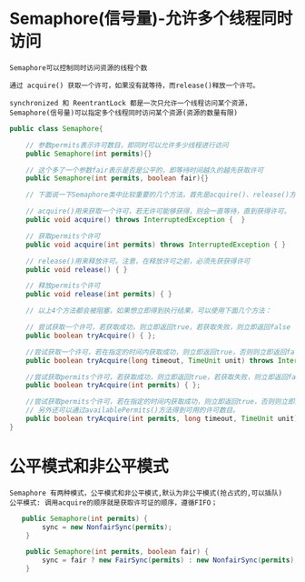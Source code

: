# Semaphore(信号量)-允许多个线程同时访问

    Semaphore可以控制同时访问资源的线程个数
    
    通过 acquire() 获取一个许可，如果没有就等待，而release()释放一个许可。

    synchronized 和 ReentrantLock 都是一次只允许一个线程访问某个资源，
    Semaphore(信号量)可以指定多个线程同时访问某个资源(资源的数量有限)

```java
public class Semaphore{

    // 参数permits表示许可数目，即同时可以允许多少线程进行访问
    public Semaphore(int permits){}

    // 这个多了一个参数fair表示是否是公平的，即等待时间越久的越先获取许可
    public Semaphore(int permits, boolean fair){}

    // 下面说一下Semaphore类中比较重要的几个方法，首先是acquire()、release()方法：

    // acquire()用来获取一个许可，若无许可能够获得，则会一直等待，直到获得许可。
    public void acquire() throws InterruptedException {  }  

    // 获取permits个许可
    public void acquire(int permits) throws InterruptedException { }    

    // release()用来释放许可。注意，在释放许可之前，必须先获获得许可
    public void release() { }

    // 释放permits个许可
    public void release(int permits) { }    

    // 以上4个方法都会被阻塞，如果想立即得到执行结果，可以使用下面几个方法：

    // 尝试获取一个许可，若获取成功，则立即返回true，若获取失败，则立即返回false
    public boolean tryAcquire() { };

    //尝试获取一个许可，若在指定的时间内获取成功，则立即返回true，否则则立即返回false
    public boolean tryAcquire(long timeout, TimeUnit unit) throws InterruptedException { };  

    //尝试获取permits个许可，若获取成功，则立即返回true，若获取失败，则立即返回false
    public boolean tryAcquire(int permits) { }; 

    //尝试获取permits个许可，若在指定的时间内获取成功，则立即返回true，否则则立即返回false
    // 另外还可以通过availablePermits()方法得到可用的许可数目。
    public boolean tryAcquire(int permits, long timeout, TimeUnit unit) throws InterruptedException {}; 
}
```

# 公平模式和非公平模式

    Semaphore 有两种模式，公平模式和非公平模式,默认为非公平模式(抢占式的,可以插队)
    公平模式: 调用acquire的顺序就是获取许可证的顺序，遵循FIFO；

```java
   public Semaphore(int permits) {
        sync = new NonfairSync(permits);
    }

    public Semaphore(int permits, boolean fair) {
        sync = fair ? new FairSync(permits) : new NonfairSync(permits);
    }
```
